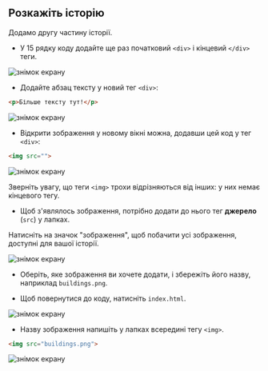 ## Розкажіть історію

Додамо другу частину історії.

+ У 15 рядку коду додайте ще раз початковий `<div>` і кінцевий `</div>` теги.

![знімок екрану](images/story-div.png)

+ Додайте абзац тексту у новий тег `<div>`:

```html
<p>Більше тексту тут!</p>
```

![знімок екрану](images/story-paragraph.png)

+ Відкрити зображення у новому вікні можна, додавши цей код у тег `<div>`:

```html
<img src="">
```

![знімок екрану](images/story-img-tag.png)

Зверніть увагу, що теги `<img>` трохи відрізняються від інших: у них немає кінцевого тегу.

+ Щоб з'являлось зображення, потрібно додати до нього тег **джерело** (`src`) у лапках.

Натисніть на значок "зображення", щоб побачити усі зображення, доступні для вашої історії.

![знімок екрану](images/story-see-images.png)

+ Оберіть, яке зображення ви хочете додати, і збережіть його назву, наприклад `buildings.png`.

+ Щоб повернутися до коду, натисніть `index.html`.

![знімок екрану](images/story-image-name.png)

+ Назву зображення напишіть у лапках всередині тегу `<img>`.

```html
<img src="buildings.png">
```

![знімок екрану](images/story-image-name-add.png)